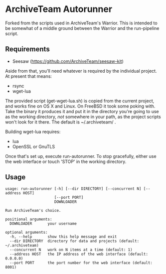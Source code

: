 ArchiveTeam Autorunner
======================

Forked from the scripts used in ArchiveTeam's Warrior. This is intended to be somewhat of a middle ground between the Warrior and the run-pipeline script.

## Requirements ##

 * Seesaw (https://github.com/ArchiveTeam/seesaw-kit)

Aside from that, you'll need whatever is required by the individual project. At present that means:

 * rsync
 * wget-lua

The provided script (get-wget-lua.sh) is copied from the current project, and works fine on OS X and Linux. On FreeBSD it took some poking with. Take the binary it produces it and put it in the directory you're going to use as the working directory, *not* somewhere in your path, as the project scripts won't look for it there. The default is ~/.archiveteam/ .

Building wget-lua requires:

 * lua
 * OpenSSL or GnuTLS

Once that's set up, execute run-autorunner. To stop gracefully, either use the web interface or touch 'STOP' in the working directory.

## Usage ##

    usage: run-autorunner [-h] [--dir DIRECTORY] [--concurrent N] [--address HOST]
                          [--port PORT]
                          DOWNLOADER

    Run ArchiveTeam's choice.

    positional arguments:
      DOWNLOADER       your username

    optional arguments:
      -h, --help       show this help message and exit
      --dir DIRECTORY  directory for data and projects (default: ~/.archiveteam)
      --concurrent N   work on N items at a time (default: 1)
      --address HOST   the IP address of the web interface (default: 0.0.0.0)
      --port PORT      the port number for the web interface (default: 8001)
